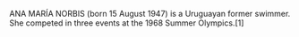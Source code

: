 ANA MARÍA NORBIS (born 15 August 1947) is a Uruguayan former swimmer. She competed in three events at the 1968 Summer Olympics.[1]
